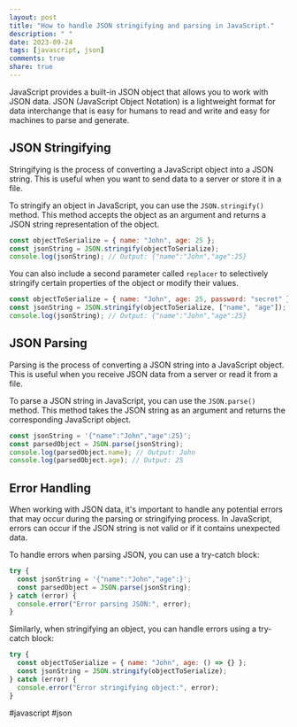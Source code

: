 ```yaml
---
layout: post
title: "How to handle JSON stringifying and parsing in JavaScript."
description: " "
date: 2023-09-24
tags: [javascript, json]
comments: true
share: true
---
```


JavaScript provides a built-in JSON object that allows you to work with JSON data. JSON (JavaScript Object Notation) is a lightweight format for data interchange that is easy for humans to read and write and easy for machines to parse and generate.

## JSON Stringifying
Stringifying is the process of converting a JavaScript object into a JSON string. This is useful when you want to send data to a server or store it in a file.

To stringify an object in JavaScript, you can use the `JSON.stringify()` method. This method accepts the object as an argument and returns a JSON string representation of the object.

```javascript
const objectToSerialize = { name: "John", age: 25 };
const jsonString = JSON.stringify(objectToSerialize);
console.log(jsonString); // Output: {"name":"John","age":25}
```

You can also include a second parameter called `replacer` to selectively stringify certain properties of the object or modify their values.

```javascript
const objectToSerialize = { name: "John", age: 25, password: "secret" };
const jsonString = JSON.stringify(objectToSerialize, ["name", "age"]);
console.log(jsonString); // Output: {"name":"John","age":25}
```

## JSON Parsing
Parsing is the process of converting a JSON string into a JavaScript object. This is useful when you receive JSON data from a server or read it from a file.

To parse a JSON string in JavaScript, you can use the `JSON.parse()` method. This method takes the JSON string as an argument and returns the corresponding JavaScript object.

```javascript
const jsonString = '{"name":"John","age":25}';
const parsedObject = JSON.parse(jsonString);
console.log(parsedObject.name); // Output: John
console.log(parsedObject.age); // Output: 25
```

## Error Handling
When working with JSON data, it's important to handle any potential errors that may occur during the parsing or stringifying process. In JavaScript, errors can occur if the JSON string is not valid or if it contains unexpected data.

To handle errors when parsing JSON, you can use a try-catch block:

```javascript
try {
  const jsonString = '{"name":"John","age":}';
  const parsedObject = JSON.parse(jsonString);
} catch (error) {
  console.error("Error parsing JSON:", error);
}
```

Similarly, when stringifying an object, you can handle errors using a try-catch block:

```javascript
try {
  const objectToSerialize = { name: "John", age: () => {} };
  const jsonString = JSON.stringify(objectToSerialize);
} catch (error) {
  console.error("Error stringifying object:", error);
}
```

#javascript #json